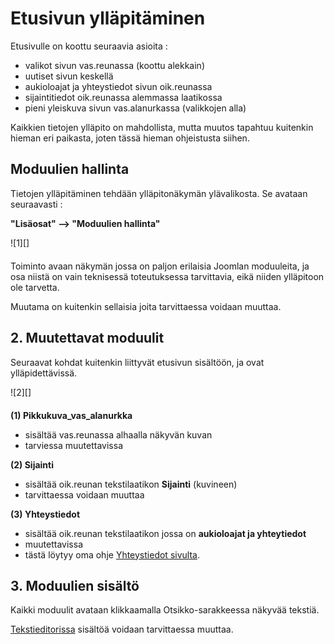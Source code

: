 # Etusivun ylläpitäminen

Etusivulle on koottu seuraavia  asioita :

* valikot sivun vas.reunassa (koottu alekkain)
* uutiset sivun keskellä
* aukioloajat ja yhteystiedot sivun oik.reunassa
* sijaintitiedot oik.reunassa alemmassa laatikossa
* pieni yleiskuva sivun vas.alanurkassa (valikkojen alla)

Kaikkien tietojen ylläpito on mahdollista, mutta muutos tapahtuu kuitenkin hieman eri paikasta,
joten tässä hieman ohjeistusta siihen.


## Moduulien hallinta

Tietojen ylläpitäminen tehdään ylläpitonäkymän ylävalikosta. Se avataan seuraavasti :

__"Lisäosat" --> "Moduulien hallinta"__

<figure class="fig-n border" style="margin:0 0 20px 0">
![1][]
</figure>

Toiminto avaan näkymän jossa on paljon erilaisia Joomlan moduuleita,
ja osa niistä on vain teknisessä toteutuksessa tarvittavia, eikä niiden ylläpitoon ole tarvetta.

Muutama on kuitenkin sellaisia joita tarvittaessa voidaan muuttaa.

## 2. Muutettavat moduulit

Seuraavat kohdat kuitenkin liittyvät etusivun sisältöön, ja ovat ylläpidettävissä.

<figure class="fig-n border" style="margin:0 0 20px 0">
![2][]
</figure>


__(1) Pikkukuva_vas_alanurkka__

* sisältää vas.reunassa alhaalla näkyvän kuvan
* tarviessa muutettavissa

__(2) Sijainti__

* sisältää oik.reunan tekstilaatikon __Sijainti__ (kuvineen)
* tarvittaessa voidaan muuttaa

__(3) Yhteystiedot__

* sisältää oik.reunan tekstilaatikon jossa on __aukioloajat ja yhteytiedot__
* muutettavissa
* tästä löytyy oma ohje [Yhteystiedot sivulta][10].


## 3. Moduulien sisältö

Kaikki moduulit avataan klikkaamalla Otsikko-sarakkeessa näkyvää tekstiä.

[Tekstieditorissa][11] sisältöä voidaan tarvittaessa muuttaa.



[1]: kuvat/kuva57.png "Ruutumalli"
[2]: kuvat/kuva58.png "Ruutumalli"
[10]: pages/yhteystiedot.md
[11]: pages/tekstieditorin-kaytto.md
[12]: http://www.netmiller.fi
